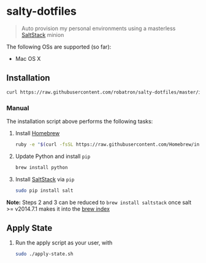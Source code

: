 # salty-dotfiles

> Auto provision my personal environments using a masterless
> [SaltStack](http://docs.saltstack.com/en/latest/) minion

The following OSs are supported (so far):

- Mac OS X

## Installation

```sh
curl https://raw.githubusercontent.com/robatron/salty-dotfiles/master/install.sh | bash
```

### Manual

The installation script above performs the following tasks:

1. Install [Homebrew](http://brew.sh/)

    ```sh
    ruby -e "$(curl -fsSL https://raw.githubusercontent.com/Homebrew/install/master/install)"
    ```

2. Update Python and install `pip`

    ```sh
    brew install python
    ```

3. Install [SaltStack](http://docs.saltstack.com/en/latest/) via `pip`

    ```sh
    sudo pip install salt
    ```

**Note:** Steps 2 and 3 can be reduced to `brew install saltstack` once
salt >= v2014.7.1 makes it into the
[brew index](http://braumeister.org/formula/saltstack)

## Apply State

1. Run the apply script as your user, with

    ```sh
    sudo ./apply-state.sh
    ```
